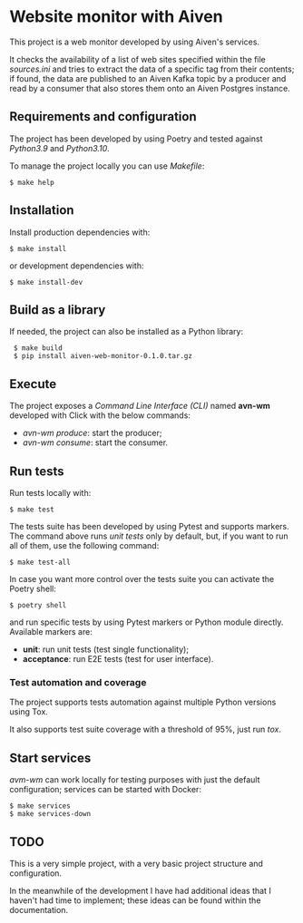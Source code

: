 # Website monitor with Aiven

This project is a web monitor developed by using Aiven's services.

It checks the availability of a list of web sites specified within the file
*sources.ini* and tries to extract the data of a specific tag from their
contents; if found, the data are published to an Aiven Kafka topic by a
producer and read by a consumer that also stores them onto an Aiven Postgres
instance.


## Requirements and configuration

The project has been developed by using Poetry and tested against *Python3.9*
and *Python3.10*.

To manage the project locally you can use *Makefile*:

    $ make help


## Installation

Install production dependencies with:

    $ make install

or development dependencies with:

    $ make install-dev


## Build as a library

If needed, the project can also be installed as a Python library:

     $ make build
     $ pip install aiven-web-monitor-0.1.0.tar.gz


## Execute

The project exposes a *Command Line Interface (CLI)* named **avn-wm** developed
with Click with the below commands:

 - *avn-wm produce*: start the producer;
 - *avn-wm consume*: start the consumer.


## Run tests

Run tests locally with:

    $ make test

The tests suite has been developed by using Pytest and supports markers. The
command above runs *unit tests* only by default, but, if you want to run all of
them, use the following command:

    $ make test-all

In case you want more control over the tests suite you can activate the Poetry
shell:

    $ poetry shell

and run specific tests by using Pytest markers or Python module directly.
Available markers are:

 - **unit**: run unit tests (test single functionality);
 - **acceptance**: run E2E tests (test for user interface).


### Test automation and coverage

The project supports tests automation against multiple Python versions using
Tox.

It also supports test suite coverage with a threshold of 95%, just run *tox*.


## Start services

*avm-wm* can work locally for testing purposes with just the default
configuration; services can be started with Docker:

    $ make services
    $ make services-down


## TODO

This is a very simple project, with a very basic project structure and
configuration.

In the meanwhile of the development I have had additional ideas that I haven't
had time to implement; these ideas can be found within the documentation.
